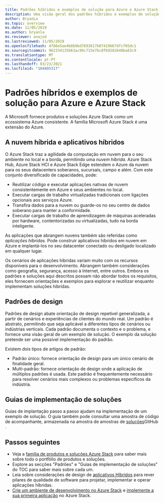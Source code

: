 ```yaml
---
title: Padrões híbridos e exemplos de solução para Azure e Azure Stack Hub
description: Uma visão geral dos padrões híbridos e exemplos de solução para aprender e construir soluções híbridas no Azure e no Azure Stack Hub.
author: BryanLa
ms.topic: overview
ms.date: 11/05/2019
ms.author: bryanla
ms.reviewer: anajod
ms.lastreviewed: 11/05/2019
ms.openlocfilehash: 4f86e5ae4b8b9bd7693617b07419b67dfcf05dc1
ms.sourcegitcommit: 962334135b63ac99c715e7bc8fb9282648ba63c9
ms.translationtype: MT
ms.contentlocale: pt-PT
ms.lasthandoff: 03/23/2021
ms.locfileid: "104895317"
---
```

# <a name="hybrid-patterns-and-solution-examples-for-azure-and-azure-stack"></a>Padrões híbridos e exemplos de solução para Azure e Azure Stack

A Microsoft fornece produtos e soluções Azure Stack como um ecossistema Azure consistente. A família Microsoft Azure Stack é uma extensão do Azure.

## <a name="the-hybrid-cloud-and-hybrid-apps"></a>A nuvem híbrida e aplicativos híbridos

O Azure Stack traz a agilidade da computação em nuvem para o seu ambiente no local e a borda, permitindo uma *nuvem híbrida.* Azure Stack Hub, Azure Stack HCI e Azure Stack Edge estendem o Azure da nuvem para os seus datacenters soberanos, sucursais, campo e além. Com este conjunto diversificado de capacidades, pode:

- Reutilizar código e executar aplicações nativas de nuvem consistentemente em Azure e seus ambientes no local.
- Executar cargas de trabalho virtualizadas tradicionais com ligações opcionais aos serviços Azure.
- Transfira dados para a nuvem ou guarde-os no seu centro de dados soberano para manter a conformidade.
- Executar cargas de trabalho de aprendizagem de máquinas aceleradas por hardware, contentorizadas ou virtualizadas, tudo na borda inteligente.

As aplicações que abrangem nuvens também são referidas como *aplicações híbridas.* Pode construir aplicativos híbridos em nuvem em Azure e implantá-los no seu datacenter conectado ou desligado localizado em qualquer lugar.

Os cenários de aplicações híbridas variam muito com os recursos disponíveis para o desenvolvimento. Abrangem também considerações como geografia, segurança, acesso à Internet, entre outros. Embora os padrões e soluções aqui descritos possam não abordar todos os requisitos, eles fornecem orientações e exemplos para explorar e reutilizar enquanto implementam soluções híbridas.

## <a name="design-patterns"></a>Padrões de design

Padrões de design abate orientação de design repetível generalizada, a partir de cenários e experiências de clientes do mundo real. Um padrão é abstrato, permitindo que seja aplicável a diferentes tipos de cenários ou indústrias verticais. Cada padrão documenta o contexto e o problema, e fornece uma visão geral de um exemplo de solução. O exemplo da solução pretende ser uma possível implementação do padrão.

Existem dois tipos de artigos de padrão:

- Padrão único: fornece orientação de design para um único cenário de finalidade geral.
- Multi-padrão: fornece orientação de design onde a aplicação de múltiplos padrões é usada. Este padrão é frequentemente necessário para resolver cenários mais complexos ou problemas específicos da indústria.

## <a name="solution-deployment-guides"></a>Guias de implementação de soluções

Guias de implantação passo a passo ajudam na implementação de um exemplo de solução. O guia também pode consultar uma amostra de código de acompanhante, armazenada na amostra de amostras de [soluções](https://github.com/Azure-Samples/azure-intelligent-edge-patterns)GitHub .

## <a name="next-steps"></a>Passos seguintes

- Veja a [família de produtos e soluções Azure Stack](/azure-stack) para saber mais sobre todo o portfólio de produtos e soluções.
- Explore as secções "Padrões" e "Guias de implementação de soluções" do TOC para saber mais sobre cada um.
- Leia sobre considerações de design de [aplicativos Híbridos](overview-app-design-considerations.md) para rever pilares de qualidade de software para projetar, implementar e operar aplicações híbridas.
- [Crie um ambiente de desenvolvimento no Azure Stack](/azure-stack/user/azure-stack-dev-start) e [implemente a sua primeira aplicação](/azure-stack/user/azure-stack-dev-start-deploy-app) no Azure Stack.
